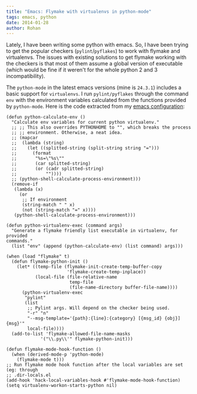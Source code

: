 ```yaml
---
title: "Emacs: Flymake with virtualenvs in python-mode"
tags: emacs, python
date: 2014-01-28
author: Rohan
---
```


Lately, I have been writing some python with emacs. So, I have been trying to
get the popular checkers (`pylint`/`pyflakes`) to work with flymake and
virtualenvs. The issues with existing solutions to get flymake working with the
checkers is that most of them assume a global version of executable (which would
be fine if it weren't for the whole python 2 and 3 incompatibility).

The `python-mode` in the latest emacs versions (mine is `24.3.1`) includes a
basic support for `virtualenvs`. I run `pylint/pyflakes` through the command
`env` with the environment variables calculated from the functions provided by
`python-mode`. Here is the code extracted from my
[emacs configuration](https://github.com/crodjer/configs/blob/master/.emacs):

```elisp
(defun python-calculate-env ()
  "Calculate env variables for current python virtualenv."
  ;; ;; This also overrides PYTHONHOME to "", which breaks the process
  ;; ;; environment. Otherwise, a neat idea.
  ;; (mapcar
  ;;  (lambda (string)
  ;;    (let ((splitted-string (split-string string "=")))
  ;;      (format
  ;;       "%s=\"%s\""
  ;;       (car splitted-string)
  ;;       (or (cadr splitted-string)
  ;;           ""))))
  ;; (python-shell-calculate-process-environment)))
  (remove-if
   (lambda (x)
     (or
      ;; If environment
      (string-match " " x)
      (not (string-match "=" x))))
   (python-shell-calculate-process-environment)))

(defun python-virtualenv-exec (command args)
  "Generate a flymake friendly list executable in virtualenv, for provided
commands."
  (list "env" (append (python-calculate-env) (list command) args)))

(when (load "flymake" t)
  (defun flymake-python-init ()
    (let* ((temp-file (flymake-init-create-temp-buffer-copy
                       'flymake-create-temp-inplace))
           (local-file (file-relative-name
                        temp-file
                        (file-name-directory buffer-file-name))))
      (python-virtualenv-exec
       "pylint"
       (list
        ;; Pylint args. Will depend on the checker being used.
        "-r" "n"
        "--msg-template='{path}:{line}:{category} [{msg_id} {obj}] {msg}'"
        local-file))))
  (add-to-list 'flymake-allowed-file-name-masks
             '("\\.py\\'" flymake-python-init)))

(defun flymake-mode-hook-function ()
  (when (derived-mode-p 'python-mode)
    (flymake-mode t)))
;; Run flymake mode hook function after the local variables are set (eg: through
;; .dir-locals.el
(add-hook 'hack-local-variables-hook #'flymake-mode-hook-function)
(setq virtualenv-workon-starts-python nil)
```
